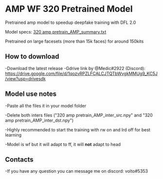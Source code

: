 # AMP WF 320 Pretrained Model
Pretrained amp model to speedup deepfake training with DFL 2.0

Model specs: [320 amp pretrain_AMP_summary.txt](https://github.com/voltuz/AMP-320-Pretrained/files/6948176/320.amp.pretrain_AMP_summary.txt)

Pretrained on large facesets (more than 15k faces) for around 150kits


## How to download

-Download the latest release
-Gdrive link by @Medic#2922 (Discord): https://drive.google.com/file/d/1qozvRPZLFCALCJTQTbWvgkMMUg9_KC5J/view?usp=drivesdk


## Model use notes

-Paste all the files it in your model folder

-Delete both inters files ("320 amp pretrain_AMP_inter_src.npy" and "320 amp pretrain_AMP_inter_dst.npy")

-Highly recommended to start the training with rw on and lrd off for best learning

-Model is wf but it will adapt to ff, it will **not** adapt to head

## Contacts

-If you have any question you can message me on discord: volto#5353
